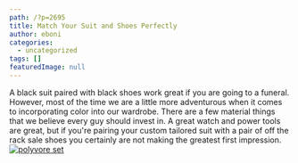 ```yaml
---
path: /?p=2695
title: Match Your Suit and Shoes Perfectly
author: eboni
categories: 
  - uncategorized
tags: []
featuredImage: null
---
```

A black suit paired with black shoes work great if you are going to a funeral. However, most of the time we are a little more adventurous when it comes to incorporating color into our wardrobe. There are a few material things that we believe every guy should invest in. A great watch and power tools are great, but if you're pairing your custom tailored suit with a pair of off the rack sale shoes you certainly are not making the greatest first impression.   [![polyvore set](http://blog.9tailors.com/uploads/polyvore-set-300x300.jpg)](http://blog.9tailors.com/uploads/polyvore-set.jpg)